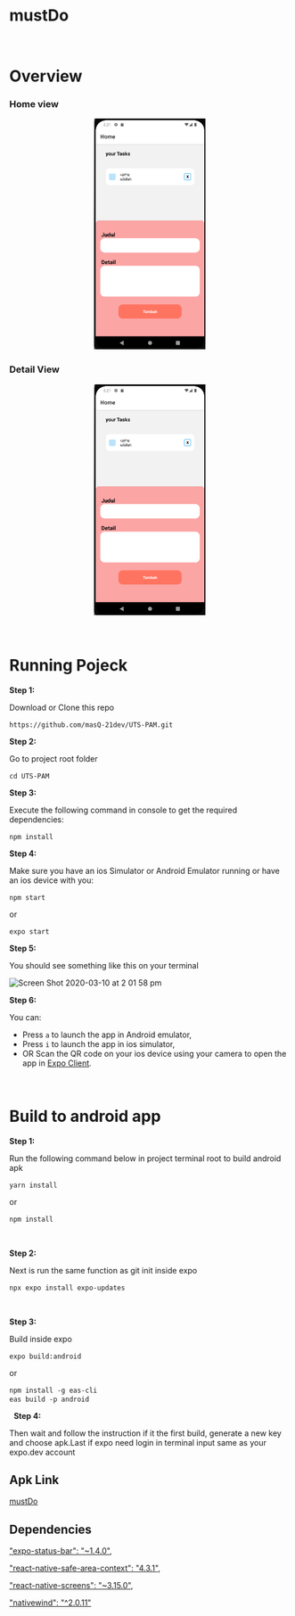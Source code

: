 mustDo
===

&nbsp;

# Overview

### Home view

<p align="center">
    <img width="200px" src="./src/assets/gambar 1.png">
</p>

### Detail View

<p align="center">
    <img width="200px" src="./src/assets/gambar 1.png">
</p>

<br>

# Running Pojeck

**Step 1:**

Download or Clone this repo

 ```
https://github.com/masQ-21dev/UTS-PAM.git
```

**Step 2:**

Go to project root folder

   ```
   cd UTS-PAM
   ```

**Step 3:**

Execute the following command in console to get the required dependencies:

```
npm install
```

**Step 4:**

Make sure you have an ios Simulator or Android Emulator running or have an ios device with you:

```
npm start
```

or

```
expo start
```

**Step 5:**

You should see something like this on your terminal
<p>
  <img width="574" alt="Screen Shot 2020-03-10 at 2 01 58 pm" src="https://user-images.githubusercontent.com/9260574/76275585-c2911480-62d7-11ea-99c4-ffb17a82b614.png">
</p>

**Step 6:**

You can:

- Press `a` to launch the app in Android emulator,
- Press `i` to launch the app in ios simulator,
- OR Scan the QR code on your ios device using your camera to open the app in [Expo Client](https://apps.apple.com/au/app/expo-client/id982107779).

&nbsp;
&nbsp;

# Build to android app

**Step 1:**

Run the following command below in project terminal root to build android apk

```
yarn install
```

or

```
npm install
```

&nbsp;

**Step 2:**

Next is run the same function as git init inside expo

```
npx expo install expo-updates
```

&nbsp;

**Step 3:**

Build inside expo

```
expo build:android
```

or

```
npm install -g eas-cli
eas build -p android
```

&nbsp;
**Step 4:**

Then wait and follow the instruction if it the first build, generate a new key and choose apk.Last if expo need login in terminal input same as your expo.dev account
&nbsp;

## Apk Link

[mustDo](https://drive.google.com/drive/folders/1llCxe6pIWi6OG5vB-1jSa1KuZqK5m9NG?usp=sharing)

## Dependencies

["expo-status-bar": "~1.4.0"](https://docs.expo.dev/versions/latest/sdk/status-bar/),

["react-native-safe-area-context": "4.3.1"](https://docs.expo.dev/versions/latest/sdk/safe-area-context/),

["react-native-screens": "~3.15.0"](https://docs.expo.dev/versions/latest/sdk/screens/),

["nativewind": "^2.0.11"](https://www.nativewind.dev/quick-starts/expo)

